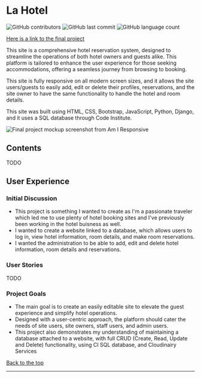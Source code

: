 # La Hotel

![GitHub contributors](https://img.shields.io/github/contributors/EVondrus/la-hotel)
![GitHub last commit](https://img.shields.io/github/last-commit/EVondrus/la-hotel)
![GitHub language count](https://img.shields.io/github/languages/count/EVondrus/la-hotel)

[Here is a link to the final project]()

This site is a comprehensive hotel reservation system, designed to streamline the operations of both hotel owners and guests alike. This platform is tailored to enhance the user experience for those seeking accommodations, offering a seamless journey from browsing to booking.

This site is fully responsive on all modern screen sizes, and it allows the site users/guests to easily add, edit or delete their profiles, reservations, and the site owner to have the same functionality to handle the hotel and room details.

This site was built using HTML, CSS, Bootstrap, JavaScript, Python, Django, and it uses a SQL database through Code Institute.

![Final project mockup screenshot from Am I Responsive]()

## Contents

TODO

## User Experience

### Initial Discussion

- This project is something I wanted to create as I'm a passionate traveler which led me to use plenty of hotel booking sites and I've previously been working in the hotel buisness as well.
- I wanted to create a website linked to a database, which allows users to log in, view hotel information, room details, and make room reservations.
- I wanted the administration to be able to add, edit and delete hotel information, room details and reservations.

### User Stories

TODO

### Project Goals

- The main goal is to create an easily editable site to elevate the guest experience and simplify hotel operations.
- Designed with a user-centric approach, the platform should cater the needs of site users, site owners, staff users, and admin users.
- This project also demonstrates my understanding of maintaining a database attached to a website, with full CRUD (Create, Read, Update and Delete) functionality, using CI SQL database, and Cloudinairy Services

[Back to the top](#)

---
